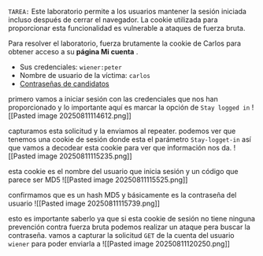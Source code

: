`TAREA:` Este laboratorio permite a los usuarios mantener la sesión iniciada incluso después de cerrar el navegador. La cookie utilizada para proporcionar esta funcionalidad es vulnerable a ataques de fuerza bruta.

Para resolver el laboratorio, fuerza brutamente la cookie de Carlos para obtener acceso a su **página Mi cuenta** .

- Sus credenciales: `wiener:peter`
- Nombre de usuario de la víctima: `carlos`
- [Contraseñas de candidatos](https://portswigger.net/web-security/authentication/auth-lab-passwords)

primero vamos a iniciar sesión con las credenciales que nos han proporcionado y lo importante aquí es marcar la opción de `Stay logged in`
![[Pasted image 20250811114612.png]]

capturamos esta solicitud y la enviamos al repeater. podemos ver que tenemos una cookie de sesión donde esta el parámetro `Stay-logget-in` así que vamos a decodear esta cookie para ver que información nos da.
![[Pasted image 20250811115235.png]]

esta cookie es el nombre del usuario que inicia sesión y un código que parece ser MD5
![[Pasted image 20250811115525.png]]

confirmamos que es un hash MD5 y básicamente es la contraseña del usuario
![[Pasted image 20250811115739.png]]

esto es importante saberlo ya que si esta cookie de sesión no tiene ninguna prevención contra fuerza bruta podemos realizar un ataque pera buscar la contraseña. vamos a capturar la solicitud `GET` de la cuenta del usuario `wiener` para poder enviarla a
![[Pasted image 20250811120250.png]]